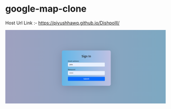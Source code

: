 # google-map-clone

Host Url Link :- https://piyushhawq.github.io/Dishpolll/

![Preview  of Login](https://raw.githubusercontent.com/piyushhawq/Images/main/Dish-Poll%20-Login.png)
